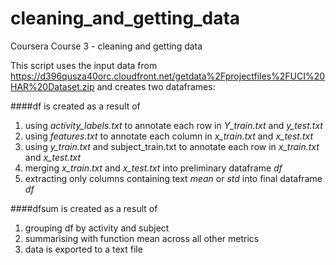 # cleaning_and_getting_data
Coursera Course 3 - cleaning and getting data

This script uses the input data from https://d396qusza40orc.cloudfront.net/getdata%2Fprojectfiles%2FUCI%20HAR%20Dataset.zip and creates two dataframes:

####df
is created as a result of

1. using *activity_labels.txt* to annotate each row in *Y_train.txt* and *y_test.txt*
2. using *features.txt* to annotate each column in *x_train.txt* and *x_test.txt*
3. using *y_train.txt* and subject_train.txt to annotate each row in *x_train.txt* and *x_test.txt*
4. merging *x_train.txt* and *x_test.txt* into preliminary dataframe *df*
5. extracting only columns containing text *mean* or *std* into final dataframe *df*

####dfsum
is created as a result of

1. grouping df by activity and subject
2. summarising with function mean across all other metrics
3. data is exported to a text file